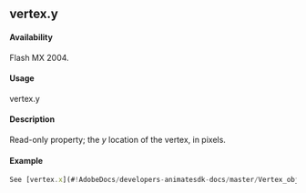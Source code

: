 ## vertex.y

#### Availability

Flash MX 2004.

#### Usage

vertex.y

#### Description

Read-only property; the *y* location of the vertex, in pixels.

#### Example

```javascript
See [vertex.x](#!AdobeDocs/developers-animatesdk-docs/master/Vertex_object/vertex2.md).

```
